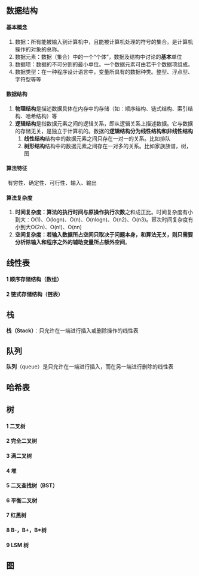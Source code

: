## 数据结构

#### 基本概念

1. 数据：所有能被输入到计算机中，且能被计算机处理的符号的集合。是计算机操作的对象的总称。
2. 数据元素：数据（集合）中的一个“个体”，数据及结构中讨论的**基本**单位
3. 数据项：数据的不可分割的最小单位。一个数据元素可由若干个数据项组成。
4. 数据类型：在一种程序设计语言中，变量所具有的数据种类。整型、浮点型、字符型等等

#### 数据结构

1. **物理结构**是描述数据具体在内存中的存储（如：顺序结构、链式结构、索引结构、哈希结构）等
2. **逻辑结构**是指数据元素之间的逻辑关系，即从逻辑关系上描述数据。它与数据的存储无关，是独立于计算机的。数据的**逻辑结构分为线性结构和非线性结构**
   1. **线性结构**结构中的数据元素之间只存在一对一的关系。比如排队
   2. **树形结构**结构中的数据元素之间存在一对多的关系。比如家族族谱，树，图

#### 算法特征

​	有穷性、确定性、可行性、输入、输出

#### 算法复杂度

1. **时间复杂度：**算法的执行时间与原操作**执行次数**之和成正比。时间复杂度有小到大：O(1)、O(logn)、O(n)、O(nlogn)、O(n2)、O(n3)。幂次时间复杂度有小到大O(2n)、O(n!)、O(nn)
2. **空间复杂度：**若输入数据所占空间只取决于问题本身，和算法无关，则只需要分析**除输入和程序之外的辅助变量所占额外空间**。

## 线性表

#### 1 顺序存储结构（数组）



#### 2 链式存储结构（链表）



## 栈

**栈（Stack）**：只允许在一端进行插入或删除操作的线性表







## 队列

**队列**（queue）是只允许在一端进行插入，而在另一端进行删除的线性表



## 哈希表



## 树

#### 1 二叉树



#### 2 完全二叉树



#### 3 满二叉树



#### 4 堆



#### 5 二叉查找树（BST）



#### 6 平衡二叉树



#### 7 红黑树



#### 8 B-，B+，B*树



#### 9 LSM 树

## 图



